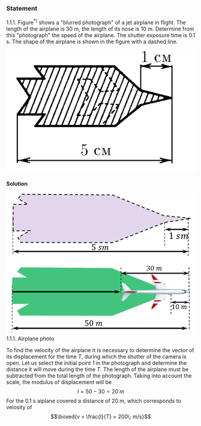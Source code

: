 ###  Statement 

$1.1.1.$ Figure$^{*)}$ shows a "blurred photograph" of a jet airplane in flight. The length of the airplane is 30 m, the length of its nose is 10 m. Determine from this "photograph" the speed of the airplane. The shutter exposure time is 0.1 s. The shape of the airplane is shown in the figure with a dashed line. 

![ For the 1.1.1 problem |507x327, 26%](../../img/1.1.1/statement.png)

#### Solution

![ 1.1.1. Airplane photo |747x555, 51%](../../img/1.1.1/1.1.1.png)  1.1.1. Airplane photo 

To find the velocity of the airplane it is necessary to determine the vector of its displacement for the time $T$, during which the shutter of the camera is open. Let us select the initial point $1$ in the photograph and determine the distance it will move during the time $T$. The length of the airplane must be subtracted from the total length of the photograph. Taking into account the scale, the modulus of displacement will be $$l=50-30 = 20 \;m$$ For the 0.1 s aiplane covered a distance of $20\; m$, which corresponds to velosity of $$\boxed{v = \frac{l}{T} = 200\; m/s}$$ 

